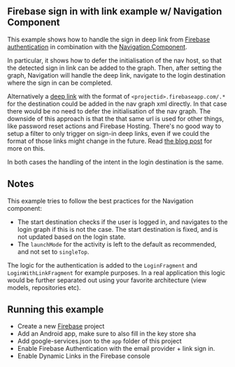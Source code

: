 ## Firebase sign in with link example w/ Navigation Component

This example shows how to handle the sign in deep link from
[Firebase authentication](https://firebase.google.com/docs/auth/android/email-link-auth) in
combination with the [Navigation Component](https://developer.android.com/guide/navigation).

In particular, it shows how to defer the initialisation of the nav host, so that the detected sign
in link can be added to the graph. Then, after setting the graph, Navigation will handle the deep
link, navigate to the login destination where the sign in can be completed.

Alternatively a
[deep link](https://developer.android.com/guide/navigation/navigation-deep-link#implicit) with the
format of `<projectid>.firebaseapp.com/.*` for the destination could be added in the nav graph xml
directly. In that case there would be no need to defer the initialisation of the nav graph. The
downside of this approach is that the that same url is used for other things, like password reset
actions and Firebase Hosting. There's no good way to setup a filter to only trigger on sign-in deep
links, even if we could the format of those links might change in the future.
Read [the blog post](https://www.littlerobots.nl/blog/firebase-email-link-sign-in-navigation-component/)
for more on this.

In both cases the handling of the intent in the login destination is the same.

## Notes

This example tries to follow the best practices for the Navigation component:

* The start destination checks if the user is logged in, and navigates to the login graph if this is
  not the case. The start destination is fixed, and is not updated based on the login state.
* The `launchMode` for the activity is left to the default as recommended, and not set
  to `singleTop`.

The logic for the authentication is added to the `LoginFragment` and `LoginWithLinkFragment` for
example purposes. In a real application this logic would be further separated out using your
favorite architecture (view models, repositories etc).

## Running this example

* Create a new [Firebase](https://console.firebase.google.com/) project
* Add an Android app, make sure to also fill in the key store sha
* Add google-services.json to the `app` folder of this project
* Enable Firebase Authentication with the email provider + link sign in.
* Enable Dynamic Links in the Firebase console
